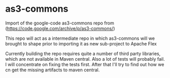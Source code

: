 # as3-commons
Import of the google-code as3-commons repo from (https://code.google.com/archive/p/as3-commons/)

This repo will act as a intermediate repo in which as3-commons will we brought to shape prior to importing it as new sub-project to Apache Flex
 
Currently building the repo requires quite a number of third party libraries, which are not available in Maven central. Also a lot of tests will probably fail. I will concentrate on fixing the tests first. After that I'll try to find out how we cn get the missing artifacts to maven central.
